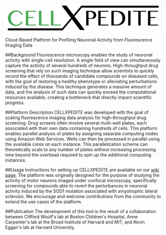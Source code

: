 ![cellxpedite](img/cellxpedite_logo.png "CELLXPEDITE")

Cloud-Based Platform for Profiling Neuronal Activity from Fluorescence Imaging Data

##Background
Fluorescence microscopy enables the study of neuronal activity with single-cell resolution. 
A single field of view can simultaneously capture the activity of several hundreds of neurons.
High-throughput drug screening that rely on such imaging technique allow scientists to quickly
record the effect of thousands of candidate compounds on diseased cells, with the goal of 
restoring a healthy phenotype or alleviating perturbations induced by the disease.
This technique generates a massive amount of data, and the analysis of such data can quickly exceed 
the computational resources available, creating a bottleneck that directly impact scientific progress.

##Platform Description
CELLXPEDITE was developed with the goal of scaling fluorescence imaging data analysis 
for high-throughput drug screening. Drug screens often involve several multi-well plates, each
associated with their own data containing hundreds of cells. 
This platform enables parallel analysis of plates by assigning separate computing nodes using Amazon Web Services. 
Wells can then be processed in parallel using the available cores on each instance. 
This parallelization scheme can theoretically scale to any number of plates without
increasing processing time beyond the overhead required to spin up the additional computing instances.

##Usage
Instructions for setting up CELLXPEDITE are available on our [wiki page](https://github.com/brunoboivin/cellxpedite/wiki/Setup). 
The platform was originally designed for the purpose of studying the activity of motor neurons imaged under confocal microscopy,
specifically screening for compounds able to revert the perturbances in neuronal activity induced by the SOD1
mutation associated with amyotrophic lateral sclerosis.
We encourage and welcome contributions from the community to extend the use cases of the platform.

##Publication
The development of this tool is the result of a collaboration
between Clifford Woolf's lab at Boston Children's Hospital,
Anne Carpenter's lab at the Broad Institute of Harvard and MIT, 
and Kevin Eggan's lab at Harvard University.
